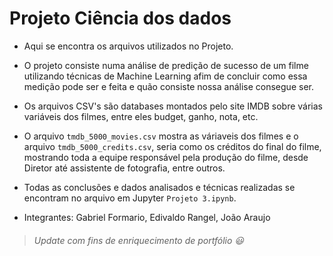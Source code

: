 # Projeto Ciência dos dados
* Aqui se encontra os arquivos utilizados no Projeto.

* O projeto consiste numa análise de predição de sucesso de um filme utilizando técnicas de Machine Learning afim de concluir como essa medição pode ser e feita e quão consiste nossa análise consegue ser.

* Os arquivos CSV's são databases montados pelo site IMDB sobre várias variáveis dos filmes, entre eles budget, ganho, nota, etc.

* O arquivo `tmdb_5000_movies.csv` mostra as váriaveis dos filmes e o arquivo `tmdb_5000_credits.csv`, seria como os créditos do final do filme, mostrando toda a equipe responsável pela produção do filme, desde Diretor até assistente de fotografia, entre outros.

* Todas as conclusões e dados analisados e técnicas realizadas se encontram no arquivo em Jupyter `Projeto 3.ipynb`.

* Integrantes: Gabriel Formario, Edivaldo Rangel, João Araujo


> ###### _Update com fins de enriquecimento de  portfólio_ 😃
